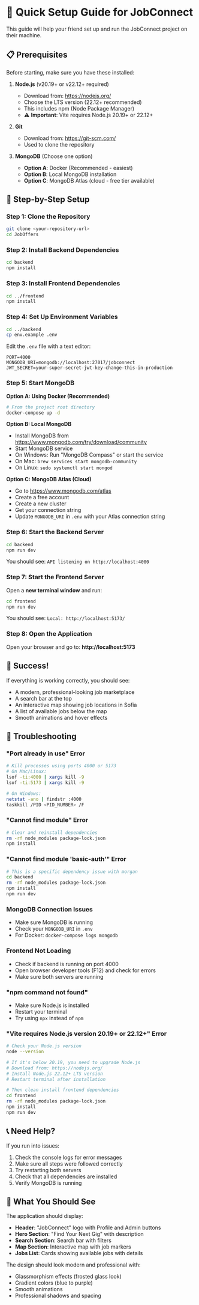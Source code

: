 # 🚀 Quick Setup Guide for JobConnect

This guide will help your friend set up and run the JobConnect project on their machine.

## 📋 Prerequisites

Before starting, make sure you have these installed:

1. **Node.js** (v20.19+ or v22.12+ required)
   - Download from: https://nodejs.org/
   - Choose the LTS version (22.12+ recommended)
   - This includes npm (Node Package Manager)
   - ⚠️ **Important**: Vite requires Node.js 20.19+ or 22.12+

2. **Git**
   - Download from: https://git-scm.com/
   - Used to clone the repository

3. **MongoDB** (Choose one option)
   - **Option A**: Docker (Recommended - easiest)
   - **Option B**: Local MongoDB installation
   - **Option C**: MongoDB Atlas (cloud - free tier available)

## 🔧 Step-by-Step Setup

### Step 1: Clone the Repository
```bash
git clone <your-repository-url>
cd JobOffers
```

### Step 2: Install Backend Dependencies
```bash
cd backend
npm install
```

### Step 3: Install Frontend Dependencies
```bash
cd ../frontend
npm install
```

### Step 4: Set Up Environment Variables
```bash
cd ../backend
cp env.example .env
```

Edit the `.env` file with a text editor:
```env
PORT=4000
MONGODB_URI=mongodb://localhost:27017/jobconnect
JWT_SECRET=your-super-secret-jwt-key-change-this-in-production
```

### Step 5: Start MongoDB

**Option A: Using Docker (Recommended)**
```bash
# From the project root directory
docker-compose up -d
```

**Option B: Local MongoDB**
- Install MongoDB from https://www.mongodb.com/try/download/community
- Start MongoDB service
- On Windows: Run "MongoDB Compass" or start the service
- On Mac: `brew services start mongodb-community`
- On Linux: `sudo systemctl start mongod`

**Option C: MongoDB Atlas (Cloud)**
- Go to https://www.mongodb.com/atlas
- Create a free account
- Create a new cluster
- Get your connection string
- Update `MONGODB_URI` in `.env` with your Atlas connection string

### Step 6: Start the Backend Server
```bash
cd backend
npm run dev
```
You should see: `API listening on http://localhost:4000`

### Step 7: Start the Frontend Server
Open a **new terminal window** and run:
```bash
cd frontend
npm run dev
```
You should see: `Local: http://localhost:5173/`

### Step 8: Open the Application
Open your browser and go to: **http://localhost:5173**

## 🎉 Success!

If everything is working correctly, you should see:
- A modern, professional-looking job marketplace
- A search bar at the top
- An interactive map showing job locations in Sofia
- A list of available jobs below the map
- Smooth animations and hover effects

## 🚨 Troubleshooting

### "Port already in use" Error
```bash
# Kill processes using ports 4000 or 5173
# On Mac/Linux:
lsof -ti:4000 | xargs kill -9
lsof -ti:5173 | xargs kill -9

# On Windows:
netstat -ano | findstr :4000
taskkill /PID <PID_NUMBER> /F
```

### "Cannot find module" Error
```bash
# Clear and reinstall dependencies
rm -rf node_modules package-lock.json
npm install
```

### "Cannot find module 'basic-auth'" Error
```bash
# This is a specific dependency issue with morgan
cd backend
rm -rf node_modules package-lock.json
npm install
npm run dev
```

### MongoDB Connection Issues
- Make sure MongoDB is running
- Check your `MONGODB_URI` in `.env`
- For Docker: `docker-compose logs mongodb`

### Frontend Not Loading
- Check if backend is running on port 4000
- Open browser developer tools (F12) and check for errors
- Make sure both servers are running

### "npm command not found"
- Make sure Node.js is installed
- Restart your terminal
- Try using `npx` instead of `npm`

### "Vite requires Node.js version 20.19+ or 22.12+" Error
```bash
# Check your Node.js version
node --version

# If it's below 20.19, you need to upgrade Node.js
# Download from: https://nodejs.org/
# Install Node.js 22.12+ LTS version
# Restart terminal after installation

# Then clean install frontend dependencies
cd frontend
rm -rf node_modules package-lock.json
npm install
npm run dev
```

## 📞 Need Help?

If you run into issues:
1. Check the console logs for error messages
2. Make sure all steps were followed correctly
3. Try restarting both servers
4. Check that all dependencies are installed
5. Verify MongoDB is running

## 🎯 What You Should See

The application should display:
- **Header**: "JobConnect" logo with Profile and Admin buttons
- **Hero Section**: "Find Your Next Gig" with description
- **Search Section**: Search bar with filters
- **Map Section**: Interactive map with job markers
- **Jobs List**: Cards showing available jobs with details

The design should look modern and professional with:
- Glassmorphism effects (frosted glass look)
- Gradient colors (blue to purple)
- Smooth animations
- Professional shadows and spacing
